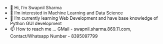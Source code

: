 - 👋 Hi, I’m Swapnil Sharma
- 👀 I’m interested in Machine Learning and Data Science
- 🌱 I’m currently learning Web Development and have base knowledge of Python GUI development
- 📫 How to reach me ... GMail - swapnil.sharma.869.11.com, Contact/Whatsapp Number - 8395097799

<!---
Swapnil-11-04-01/Swapnil-11-04-01 is a ✨ special ✨ repository because its `README.md` (this file) appears on your GitHub profile.
You can click the Preview link to take a look at your changes.
--->
